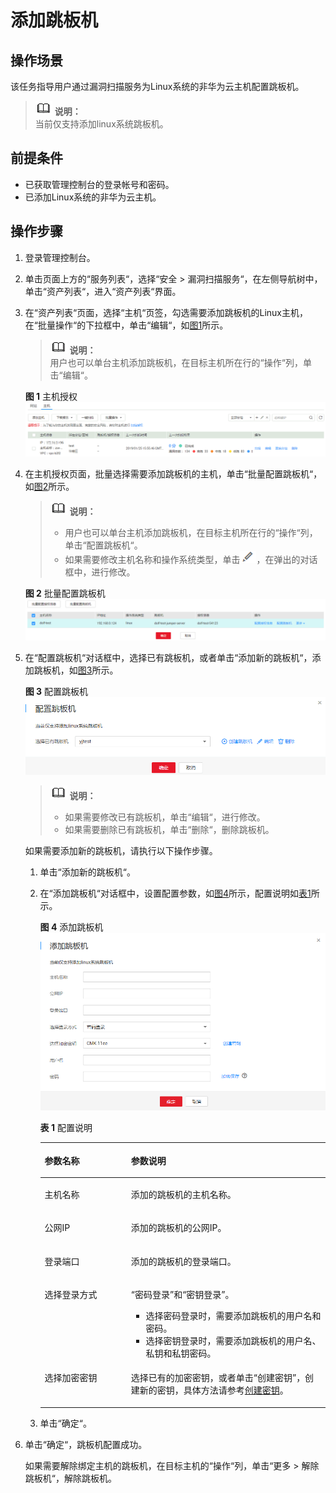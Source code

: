 # 添加跳板机<a name="vss_01_0113"></a>

## 操作场景<a name="section355104241316"></a>

该任务指导用户通过漏洞扫描服务为Linux系统的非华为云主机配置跳板机。

>![](public_sys-resources/icon-note.gif) **说明：**   
>当前仅支持添加linux系统跳板机。  

## 前提条件<a name="section685744211418"></a>

-   已获取管理控制台的登录帐号和密码。
-   已添加Linux系统的非华为云主机。

## 操作步骤<a name="section02972911194"></a>

1.  登录管理控制台。
2.  单击页面上方的“服务列表“，选择“安全  \>  漏洞扫描服务“，在左侧导航树中，单击“资产列表“，进入“资产列表“界面。
3.  在“资产列表“页面，选择“主机“页签，勾选需要添加跳板机的Linux主机，在“批量操作“的下拉框中，单击“编辑“，如[图1](#fig6288185203910)所示。

    >![](public_sys-resources/icon-note.gif) **说明：**   
    >用户也可以单台主机添加跳板机，在目标主机所在行的“操作“列，单击“编辑“。  

    **图 1**  主机授权<a name="fig6288185203910"></a>  
    ![](figures/主机授权-6.png "主机授权-6")

4.  在主机授权页面，批量选择需要添加跳板机的主机，单击“批量配置跳板机“，如[图2](#fig37091438195719)所示。

    >![](public_sys-resources/icon-note.gif) **说明：**   
    >-   用户也可以单台主机添加跳板机，在目标主机所在行的“操作“列，单击“配置跳板机“。  
    >-   如果需要修改主机名称和操作系统类型，单击![](figures/编辑小图标-7.png)，在弹出的对话框中，进行修改。  

    **图 2**  批量配置跳板机<a name="fig37091438195719"></a>  
    ![](figures/批量配置跳板机.png "批量配置跳板机")

5.  在“配置跳板机“对话框中，选择已有跳板机，或者单击“添加新的跳板机“，添加跳板机，如[图3](#fig175437599368)所示。

    **图 3**  配置跳板机<a name="fig175437599368"></a>  
    ![](figures/配置跳板机.png "配置跳板机")

    >![](public_sys-resources/icon-note.gif) **说明：**   
    >-   如果需要修改已有跳板机，单击“编辑“，进行修改。  
    >-   如果需要删除已有跳板机，单击“删除“，删除跳板机。  

    如果需要添加新的跳板机，请执行以下操作步骤。

    1.  单击“添加新的跳板机“。
    2.  在“添加跳板机“对话框中，设置配置参数，如[图4](#vss_01_0070_fig1494662310543)所示，配置说明如[表1](#vss_01_0070_table1827708551)所示。

        **图 4**  添加跳板机<a name="vss_01_0070_fig1494662310543"></a>  
        ![](figures/添加跳板机.png "添加跳板机")

        **表 1**  配置说明

        <a name="vss_01_0070_table1827708551"></a>
        <table><thead align="left"><tr id="vss_01_0070_row22719011559"><th class="cellrowborder" valign="top" width="30.28%" id="mcps1.2.3.1.1"><p id="vss_01_0070_p15278055516"><a name="vss_01_0070_p15278055516"></a><a name="vss_01_0070_p15278055516"></a>参数名称</p>
        </th>
        <th class="cellrowborder" valign="top" width="69.72%" id="mcps1.2.3.1.2"><p id="vss_01_0070_p727906551"><a name="vss_01_0070_p727906551"></a><a name="vss_01_0070_p727906551"></a>参数说明</p>
        </th>
        </tr>
        </thead>
        <tbody><tr id="vss_01_0070_row9275025515"><td class="cellrowborder" valign="top" width="30.28%" headers="mcps1.2.3.1.1 "><p id="vss_01_0070_p22710018551"><a name="vss_01_0070_p22710018551"></a><a name="vss_01_0070_p22710018551"></a>主机名称</p>
        </td>
        <td class="cellrowborder" valign="top" width="69.72%" headers="mcps1.2.3.1.2 "><p id="vss_01_0070_p16275014555"><a name="vss_01_0070_p16275014555"></a><a name="vss_01_0070_p16275014555"></a>添加的跳板机的主机名称。</p>
        </td>
        </tr>
        <tr id="vss_01_0070_row202710011552"><td class="cellrowborder" valign="top" width="30.28%" headers="mcps1.2.3.1.1 "><p id="vss_01_0070_p62713045518"><a name="vss_01_0070_p62713045518"></a><a name="vss_01_0070_p62713045518"></a>公网IP</p>
        </td>
        <td class="cellrowborder" valign="top" width="69.72%" headers="mcps1.2.3.1.2 "><p id="vss_01_0070_p6274020553"><a name="vss_01_0070_p6274020553"></a><a name="vss_01_0070_p6274020553"></a>添加的跳板机的公网IP。</p>
        </td>
        </tr>
        <tr id="vss_01_0070_row6271304550"><td class="cellrowborder" valign="top" width="30.28%" headers="mcps1.2.3.1.1 "><p id="vss_01_0070_p152818020559"><a name="vss_01_0070_p152818020559"></a><a name="vss_01_0070_p152818020559"></a>登录端口</p>
        </td>
        <td class="cellrowborder" valign="top" width="69.72%" headers="mcps1.2.3.1.2 "><p id="vss_01_0070_p182423316577"><a name="vss_01_0070_p182423316577"></a><a name="vss_01_0070_p182423316577"></a>添加的跳板机的登录端口。</p>
        </td>
        </tr>
        <tr id="vss_01_0070_row4280035519"><td class="cellrowborder" valign="top" width="30.28%" headers="mcps1.2.3.1.1 "><p id="vss_01_0070_p1628150135510"><a name="vss_01_0070_p1628150135510"></a><a name="vss_01_0070_p1628150135510"></a>选择登录方式</p>
        </td>
        <td class="cellrowborder" valign="top" width="69.72%" headers="mcps1.2.3.1.2 "><p id="vss_01_0070_p20285018553"><a name="vss_01_0070_p20285018553"></a><a name="vss_01_0070_p20285018553"></a><span class="parmvalue" id="vss_01_0070_parmvalue731810334585"><a name="vss_01_0070_parmvalue731810334585"></a><a name="vss_01_0070_parmvalue731810334585"></a>“密码登录”</span>和<span class="parmvalue" id="vss_01_0070_parmvalue1436103714585"><a name="vss_01_0070_parmvalue1436103714585"></a><a name="vss_01_0070_parmvalue1436103714585"></a>“密钥登录”</span>。</p>
        <a name="vss_01_0070_ul6889638037"></a><a name="vss_01_0070_ul6889638037"></a><ul id="vss_01_0070_ul6889638037"><li>选择密码登录时，需要添加跳板机的用户名和密码。</li><li>选择密钥登录时，需要添加跳板机的用户名、私钥和私钥密码。</li></ul>
        </td>
        </tr>
        <tr id="vss_01_0070_row192812015516"><td class="cellrowborder" valign="top" width="30.28%" headers="mcps1.2.3.1.1 "><p id="vss_01_0070_p1428604552"><a name="vss_01_0070_p1428604552"></a><a name="vss_01_0070_p1428604552"></a>选择加密密钥</p>
        </td>
        <td class="cellrowborder" valign="top" width="69.72%" headers="mcps1.2.3.1.2 "><p id="vss_01_0070_p6281602552"><a name="vss_01_0070_p6281602552"></a><a name="vss_01_0070_p6281602552"></a>选择已有的加密密钥，或者单击<span class="parmvalue" id="vss_01_0070_parmvalue9131153885917"><a name="vss_01_0070_parmvalue9131153885917"></a><a name="vss_01_0070_parmvalue9131153885917"></a>“创建密钥”</span>，创建新的密钥，具体方法请参考<a href="https://support.huaweicloud.com/usermanual-dew/zh-cn_topic_0034324884.html" target="_blank" rel="noopener noreferrer">创建密钥</a>。</p>
        </td>
        </tr>
        </tbody>
        </table>

    3.  单击“确定“。

6.  单击“确定“，跳板机配置成功。

    如果需要解除绑定主机的跳板机，在目标主机的“操作“列，单击“更多  \>  解除跳板机“，解除跳板机。


